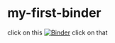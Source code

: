 # my-first-binder

click on this 
[![Binder](https://mybinder.org/badge_logo.svg)](https://mybinder.org/v2/gh/pkugithub/my-first-binder/HEAD)
click on that
